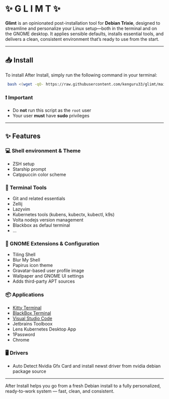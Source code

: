 # ✨ G L I M T ✨

**Glimt** is an opinionated post-installation tool for **Debian Trixie**, designed to streamline and personalize your Linux setup—both in the terminal and on the GNOME desktop. It applies sensible defaults, installs essential tools, and delivers a clean, consistent environment that’s ready to use from the start.

---

## 📥 Install

To install After Install, simply run the following command in your terminal:

```bash
 bash <(wget -qO- https://raw.githubusercontent.com/kenguru33/glimt/main/bootstrap.sh)
```

### ❗ Important

- Do **not** run this script as the `root` user
- Your user **must** have **sudo** privileges

---

## ✨ Features

### 💻 Shell environment & Theme

- ZSH setup
- Starship prompt
- Catppuccin color scheme

### 🧰 Terminal Tools

- Git and related essentials
- Zellij
- Lazyvim
- Kubernetes tools (kubens, kubectx, kubectl, k9s)
- Volta nodejs version management
- Blackbox as defaul terminal
- ...

### 🧩 GNOME Extensions & Configuration

- Tiling Shell
- Blur My Shell
- Papirus icon theme
- Gravatar-based user profile image
- Wallpaper and GNOME UI settings
- Adds third-party APT sources

### 📦 Applications

- [Kitty Terminal](https://sw.kovidgoyal.net/kitty/)
- [BlackBox Terminal](https://apps.gnome.org/BlackBox/)
- [Visual Studio Code](https://code.visualstudio.com/)
- Jetbrains Toolboox
- Lens Kubernetes Desktop App
- 1Password
- Chrome 

### 🖥️ Drivers
- Auto Detect Nvidia Gfx Card and install newst driver from nvidia debian package source 

---

After Install helps you go from a fresh Debian install to a fully personalized, ready-to-work system — fast, clean, and consistent.
